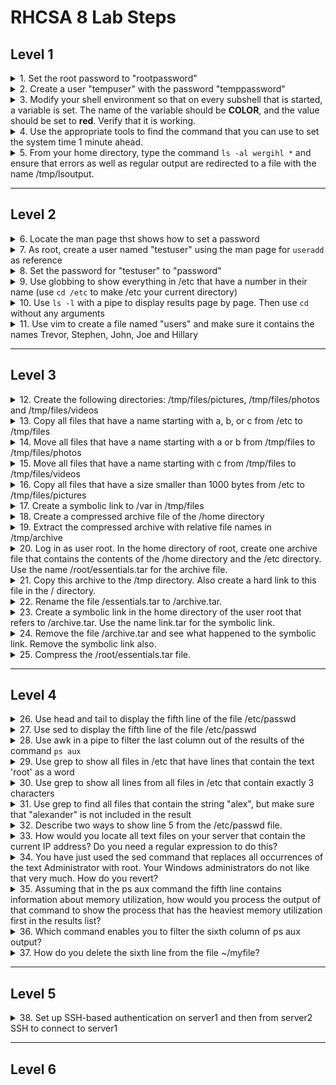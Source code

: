 # RHCSA 8 Lab Steps

## Level 1

<details>
  <summary>1. Set the root password to "rootpassword"</summary>
  <code>sudo passwd root</code><br/>
  <code>rootpassword</code>
</details>

<details>
  <summary>2. Create a user "tempuser" with the password "temppassword"</summary>
  <code>useradd tempuser</code><br/>
  <code>passwd tempuser</code><br/>
  <code>temppassword</code>
</details>


<details>
  <summary>3. Modify your shell environment so that on every subshell that is started, a variable is set. The name of the variable should be <b>COLOR</b>, and the value should be set to <b>red</b>. Verify that it is working.</summary>
</details>

<details>
  <summary>4. Use the appropriate tools to find the command that you can use to set the system time 1 minute ahead.</summary>
</details>

<details>
  <summary>5. From your home directory, type the command <code>ls -al wergihl *</code> and ensure that errors as well as regular output are redirected to a file with the name /tmp/lsoutput.</summary>
</details>

***

## Level 2

<details>
  <summary>6. Locate the man page thst shows how to set a password</summary>
  <code>man -k password</code><br/>
  There are far to many results here to find what is needed<br/>
  <code>man -k password | grep 1</code><br/>
  Checking general commands to see if anything is applicable<br/>
  <code>man -k password | grep 8</code><br/>
  Checking system administration commands to see if anything is applicable<br/>
  <code>man useradd</code><br/>
  Checking an already known command to see if there's anything that can be used (check see also section)<br/>
  <code>man passwd</code><br/>
  Both command and description don't include the word "password" which is why they weren't found<br/>
</details>

<details>
  <summary>7. As root, create a user named "testuser" using the man page for <code>useradd</code> as reference</summary>
  <code>useradd testuser</code>
</details>

<details>
  <summary>8. Set the password for "testuser" to "password"</summary>
  <code>passwd testuser</code><br/>
  <code>New password: password</code><br/>
  <code>BAD PASSWORD: The password fails the dictionary check - it is based on a dictionary word</code><br/>
  <code>Retype new password: password</code><br/>
  <code>passwd: all authentication tokens updated successfully.</code>
</details>

<details>
  <summary>9. Use globbing to show everything in /etc that have a number in their name (use <code>cd /etc</code> to make /etc your current directory)</summary>
  <code>cd /etc</code><br/>
  <code>ls -d *[0-9]*</code>
</details>

<details>
  <summary>10. Use <code>ls -l</code> with a pipe to display results page by page. Then use <code>cd</code> without any arguments</summary>
  <code>ls -l | less</code><br/>
  <code>cd</code>
</details>

<details>
  <summary>11. Use vim to create a file named "users" and make sure it contains the names Trevor, Stephen, John, Joe and Hillary</summary>
  <code>vim users</code>
</details> 

***

## Level 3

<details>
  <summary>12. Create the following directories: /tmp/files/pictures, /tmp/files/photos and /tmp/files/videos</summary>
  <code>mkdir -p /tmp/files/pictures /tmp/files/photos /tmp/files/videos</code><br/>
  The <code>-p</code> option ensures that any subfolders that do not exist get created
</details>

<details>
  <summary>13. Copy all files that have a name starting with a, b, or c from /etc to /tmp/files</summary>
  <code>cp /etc/[a-c]* /tmp/files</code><br/>
  There will be an warning that some subdirectories were not copied because the <code>-r</code> option was not used. This is expect as we only want the files.
</details>

<details>
  <summary>14. Move all files that have a name starting with a or b from /tmp/files to /tmp/files/photos</summary>
  <code>cd /tmp/files/</code><br/>
  <code>mv [ab]* photos/</code>
</details>

<details>
  <summary>15. Move all files that have a name starting with c from /tmp/files to /tmp/files/videos</summary>
  <code>mv c* videos/</code>
</details>

<details>
  <summary>16. Copy all files that have a size smaller than 1000 bytes from /etc to /tmp/files/pictures</summary>
  <code>find /etc -size -1000c -exec cp {} pictures \;</code>
</details>

<details>
  <summary>17. Create a symbolic link to /var in /tmp/files</summary>
  <code>ln -s /var .</code>
</details>

<details>
  <summary>18. Create a compressed archive file of the /home directory</summary>
  <code>tar cJvf home.tar.xz /home</code>
</details>

<details>
  <summary>19. Extract the compressed archive with relative file names in /tmp/archive</summary>
  <code>mkdir /tmp/archive; tar xvf home.tar.xz -C /tmp/archive/</code>
</details>

<details>
  <summary>20. Log in as user root. In the home directory of root, create one archive file that contains the contents of the /home directory and the /etc directory. Use the name /root/essentials.tar for the archive file.</summary>
</details>

<details>
  <summary>21. Copy this archive to the /tmp directory. Also create a hard link to this file in the / directory.</summary>
</details>

<details>
  <summary>22. Rename the file /essentials.tar to /archive.tar.</summary>
</details>

<details>
  <summary>23. Create a symbolic link in the home directory of the user root that refers to /archive.tar. Use the name link.tar for the symbolic link.</summary>
</details>

<details>
  <summary>24. Remove the file /archive.tar and see what happened to the symbolic link. Remove the symbolic link also.</summary>
</details>

<details>
  <summary>25. Compress the /root/essentials.tar file.</summary>
</details>

***

## Level 4

<details>
  <summary>26. Use head and tail to display the fifth line of the file /etc/passwd</summary>
  <code>head -n 5 /etc/passwd | tail -n 1</code>
</details>

<details>
  <summary>27. Use sed to display the fifth line of the file /etc/passwd</summary>
  <code>sed -n 5p /etc/passwd</code>
</details>

<details>
  <summary>28. Use awk in a pipe to filter the last column out of the results of the command <code>ps aux</code></summary>
  <code>ps aux | awk '{ print $NF }'</code>
</details>

<details>
  <summary>29. Use grep to show all files in /etc that have lines that contain the text 'root' as a word</summary>
  <code>cd /etc</code><br/>
  <code>grep '\<root\>' * 2>/dev/null</code>
</details>

<details>
  <summary>30. Use grep to show all lines from all files in /etc that contain exactly 3 characters</summary>
  <code>grep '^...$' * 2>/dev/null</code>
</details>

<details>
  <summary>31. Use grep to find all files that contain the string "alex", but make sure that "alexander" is not included in the result</summary>
  <code>grep '^alex$' * or grep '\<alex\>'</code>
</details>

<details>
  <summary>32. Describe two ways to show line 5 from the /etc/passwd file.</summary>
</details>

<details>
  <summary>33. How would you locate all text files on your server that contain the current IP address? Do you need a regular expression to do this?</summary>
</details>

<details>
  <summary>34. You have just used the sed command that replaces all occurrences of the text Administrator with root. Your Windows administrators do not like that very much. How do you revert?</summary>
</details>

<details>
  <summary>35. Assuming that in the ps aux command the fifth line contains information about memory utilization, how would you process the output of that command to show the process that has the heaviest memory utilization first in the results list?</summary>
</details>

<details>
  <summary>36. Which command enables you to filter the sixth column of ps aux output?</summary>
</details>

<details>
  <summary>37. How do you delete the sixth line from the file ~/myfile?</summary>
</details>

***

## Level 5

<details>
  <summary>38. Set up SSH-based authentication on server1 and then from server2 SSH to connect to server1</summary>
</details>

***

## Level 6
